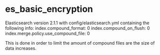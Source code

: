 # es_basic_encryption
Elasticsearch version 2.1.1 with config/elasticsearch.yml containing the following info:
index.compound_format: 0
index.compound_on_flush: 0
index.merge.policy.use_compound_file: 0

This is done in order to limit the amount of compound files are the size of data increases.
